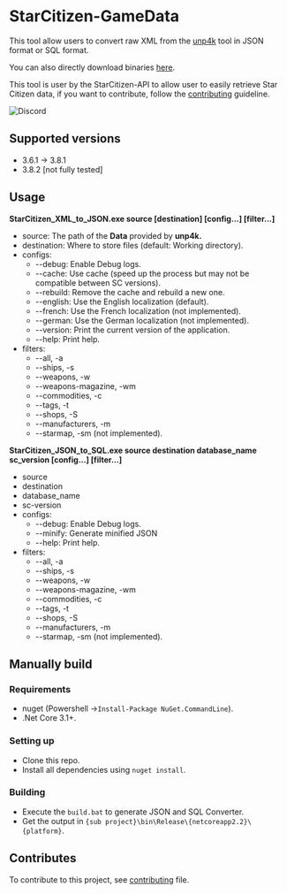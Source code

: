 # StarCitizen-GameData

This tool allow users to convert raw XML from the [unp4k](https://github.com/dolkensp/unp4k) tool in JSON format or SQL format.

You can also directly download binaries [here](https://github.com/Dymerz/StarCitizen-GameData/releases).

This tool is user by the StarCitizen-API to allow user to easily retrieve Star Citizen data, if you want to contribute, follow the [contributing](contributing.md) guideline.

![Discord](https://img.shields.io/badge/discord-join-%237289DA?link=https://discord.gg/EcWagya)

## Supported versions

- 3.6.1 → 3.8.1
- 3.8.2 [not fully tested]

## Usage

**StarCitizen_XML_to_JSON.exe source [destination] [config...] [filter...]**
  - source: The path of the **Data** provided by **unp4k.**
  - destination: Where to store files (default: Working directory).
  - configs:
      - --debug: Enable Debug logs.
      - --cache: Use cache (speed up the process but may not be compatible between SC versions).
      - --rebuild: Remove the cache and rebuild a new one.
      - --english: Use the English localization (default).
      - --french: Use the French localization (not implemented).
      - --german: Use the German localization (not implemented).
      - --version: Print the current version of the application.
      - --help: Print help.
  - filters:
      - --all, -a
      - --ships, -s
      - --weapons, -w
      - --weapons-magazine, -wm
      - --commodities, -c
      - --tags, -t
      - --shops, -S
      - --manufacturers, -m
      - --starmap, -sm (not implemented).

**StarCitizen_JSON_to_SQL.exe source destination database_name sc_version [config...] [filter...]**
  - source
  - destination
  - database_name
  - sc-version
  - configs:
      - --debug: Enable Debug logs.
      - --minify: Generate minified JSON
      - --help: Print help.
  - filters:
      - --all, -a
      - --ships, -s
      - --weapons, -w
      - --weapons-magazine, -wm
      - --commodities, -c
      - --tags, -t
      - --shops, -S
      - --manufacturers, -m
      - --starmap, -sm (not implemented).

## Manually build

### Requirements

- nuget (Powershell →`Install-Package NuGet.CommandLine`).
- .Net Core 3.1+.

### Setting up

- Clone this repo.
- Install all dependencies using `nuget install`.

### Building

- Execute the `build.bat` to generate JSON and SQL Converter.
- Get the output in `{sub project}\bin\Release\{netcoreapp2.2}\{platform}`.

## Contributes

To contribute to this project, see [contributing](contributing.md) file.
